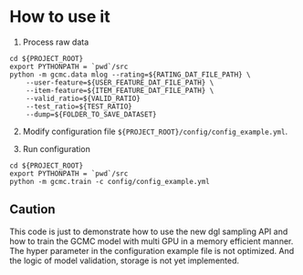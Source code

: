 # How to use it

1. Process raw data
```shell script
cd ${PROJECT_ROOT}
export PYTHONPATH = `pwd`/src
python -m gcmc.data mlog --rating=${RATING_DAT_FILE_PATH} \
    --user-feature=${USER_FEATURE_DAT_FILE_PATH} \
    --item-feature=${ITEM_FEATURE_DAT_FILE_PATH} \
    --valid_ratio=${VALID_RATIO} 
    --test_ratio=${TEST_RATIO}
    --dump=${FOLDER_TO_SAVE_DATASET}
```

2. Modify configuration file `${PROJECT_ROOT}/config/config_example.yml`.

3. Run configuration
```shell script
cd ${PROJECT_ROOT}
export PYTHONPATH = `pwd`/src
python -m gcmc.train -c config/config_example.yml 
```

## Caution

This code is just to demonstrate how to use the new dgl sampling API and how to train the GCMC model with multi GPU in 
a memory efficient manner. The hyper parameter in the configuration example file is not optimized. And the logic of
model validation, storage is not yet implemented.